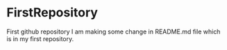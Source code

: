 # FirstRepository
First github repository 
I am making some change in README.md file which is in my first repository.
